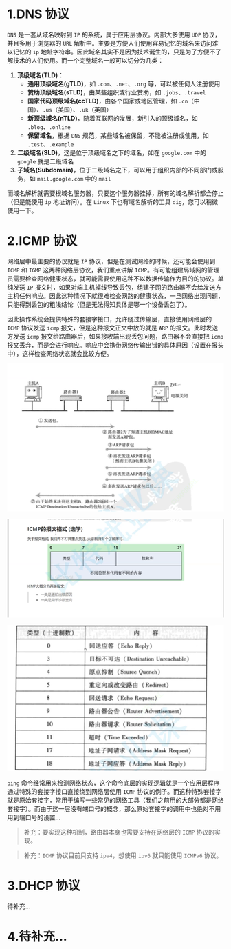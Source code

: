 # 1.DNS 协议

`DNS` 是一套从域名映射到 `IP` 的系统，属于应用层协议。内部大多使用 `UDP` 协议，并且多用于浏览器的 `URL` 解析中。主要是方便人们使用容易记忆的域名来访问难以记忆的 `ip` 地址字符串。因此域名其实不是因为技术诞生的，只是为了方便不了解技术的人们使用。而一个完整域名一般可以切分为几类：

1.  **顶级域名(TLD)**：
    -   **通用顶级域名(gTLD)**，如 `.com`、`.net`、`.org` 等，可以被任何人注册使用
    -   **赞助顶级域名(sTLD)**，由某些组织或行业赞助，如 `.jobs`、`.travel`
    -   **国家代码顶级域名(ccTLD)**，由各个国家或地区管理，如 `.cn`（中国）、`.us`（美国）、`.uk`（英国）
    -   **新顶级域名(nTLD)**，随着互联网的发展，新引入的顶级域名，如 `.blog`、`.online`
    -   **保留域名**，根据 `DNS` 规范，某些域名被保留，不能被注册或使用，如 `.test`、`.example`
2.  **二级域名(SLD)**，这是位于顶级域名之下的域名，如在 `google.com` 中的 `google` 就是二级域名
3.  **子域名(Subdomain)**，位于二级域名之下，可以用于组织内部的不同部门或服务，如 `mail.google.com` 中的 `mail`

而域名解析就需要根域名服务器，只要这个服务器挂掉，所有的域名解析都会停止（但是能使用 `ip` 地址访问）。在 `Linux` 下也有域名解析的工具 `dig`，您可以稍微使用一下。

# 2.ICMP 协议

网络层中最主要的协议就是 `IP` 协议，但是在测试网络的时候，还可能会使用到 `ICMP` 和 `IGMP` 这两种网络层协议，我们重点讲解 `ICMP`。有可能组建局域网的管理员需要检查网络健康状态，就可能需要使用这种不以数据传输作为目的的协议。单纯发送 `IP` 报文时，如果对端主机掉线导致丢包，组建子网的路由器不会给发送方主机任何响应。因此这种情况下就很难检查网路的健康状态，一旦网络出现问题，只能得到丢包的粗浅结论（但是无法得知具体是哪一个设备丢包了）。

因此操作系统会提供特殊的套接字接口，允许绕过传输层，直接使用网络层的 `ICMP` 协议发送 `icmp` 报文，但是这种报文正文中放的就是 `ARP` 的报文。此时发送方发送 `icmp` 报文给路由器后，如果接收端出现丢包问题，路由器不会直接把 `icmp` 报文丢弃，而是会进行响应。响应中会携带网络传输出错的具体原因（设置在报头中），这样检查网络状态就会比较方便。

![image-20240601220900859](./assets/image-20240601220900859.png)

![image-20240601221011485](./assets/image-20240601221011485.png)

![image-20240601221035076](./assets/image-20240601221035076.png)

`ping` 命令经常用来检测网络状态，这个命令底层的实现逻辑就是一个应用层程序通过特殊的套接字接口直接绕到网络层使用 `ICMP` 协议的例子。而这种特殊套接字就是原始套接字，常用于编写一些常见的网络工具（我们之前用的大部分都是网络套接字）。而由于这一层没有端口号的概念，那么原始套接字的调用中也绝对不用用到端口号的设置...

>   补充：要实现这种机制，路由器本身也需要支持在网络层的 `ICMP` 协议的实现。

>   补充：`ICMP` 协议目前只支持 `ipv4`，想使用 `ipv6` 就只能使用 `ICMPv6` 协议。

# 3.DHCP 协议

待补充...

# 4.待补充...

